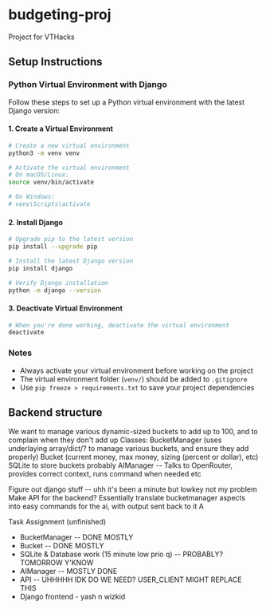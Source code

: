 # budgeting-proj

Project for VTHacks

## Setup Instructions

### Python Virtual Environment with Django

Follow these steps to set up a Python virtual environment with the latest Django version:

#### 1. Create a Virtual Environment
```bash
# Create a new virtual environment
python3 -m venv venv

# Activate the virtual environment
# On macOS/Linux:
source venv/bin/activate

# On Windows:
# venv\Scripts\activate
```

#### 2. Install Django
```bash
# Upgrade pip to the latest version
pip install --upgrade pip

# Install the latest Django version
pip install django

# Verify Django installation
python -m django --version
```

#### 3. Deactivate Virtual Environment
```bash
# When you're done working, deactivate the virtual environment
deactivate
```

### Notes
- Always activate your virtual environment before working on the project
- The virtual environment folder (`venv/`) should be added to `.gitignore`
- Use `pip freeze > requirements.txt` to save your project dependencies


## Backend structure
We want to manage various dynamic-sized buckets to add up to 100, and to complain when they don't add up
Classes:
BucketManager (uses underlaying array/dict/? to manage various buckets, and ensure they add properly)
Bucket (current money, max money, sizing (percent or dollar), etc)
SQLite to store buckets probably
AIManager -- Talks to OpenRouter, provides correct context, runs command when needed etc 

Figure out django stuff -- uhh it's been a minute but lowkey not my problem
Make API for the backend? Essentially translate bucketmanager aspects into easy commands for the ai, with output sent back to it
A

Task Assignment (unfinished)
- BucketManager -- DONE MOSTLY
- Bucket -- DONE MOSTLY
- SQLite & Database work (15 minute low prio q) -- PROBABLY? TOMORROW Y'KNOW
- AIManager -- MOSTLY DONE
- API -- UHHHHH IDK DO WE NEED? USER_CLIENT MIGHT REPLACE THIS
- Django frontend - yash n wizkid